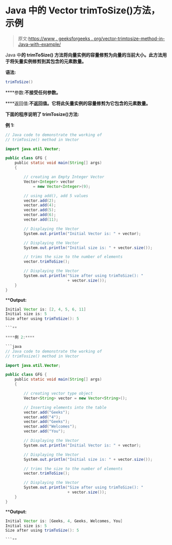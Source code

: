 # Java 中的 Vector trimToSize()方法，示例

> 原文:[https://www . geeksforgeeks . org/vector-trimtosize-method-in-Java-with-example/](https://www.geeksforgeeks.org/vector-trimtosize-method-in-java-with-example/)

Java 中[](https://www.geeksforgeeks.org/arrayVector-in-java/)**的 **trimToSize()** 方法将向量实例的容量修剪为向量的当前大小。此方法用于将矢量实例修剪到其包含的元素数量。**

****语法:****

```java
trimToSize()
```

****参数:**不接受任何参数。**

****返回值:**不返回值。它将此矢量实例的容量修剪为它包含的元素数量。**

**下面的程序说明了 trimTosize()方法:**

****例 1:****

```java
// Java code to demonstrate the working of
// trimTosize() method in Vector

import java.util.Vector;

public class GFG {
    public static void main(String[] args)
    {

        // creating an Empty Integer Vector
        Vector<Integer> vector
            = new Vector<Integer>(9);

        // using add(), add 5 values
        vector.add(2);
        vector.add(4);
        vector.add(5);
        vector.add(6);
        vector.add(11);

        // Displaying the Vector
        System.out.println("Initial Vector is: " + vector);

        // Displaying the Vector
        System.out.println("Initial size is: " + vector.size());

        // trims the size to the number of elements
        vector.trimToSize();

        // Displaying the Vector
        System.out.println("Size after using trimToSize(): "
                           + vector.size());
    }
}
```

****Output:**

```java
Initial Vector is: [2, 4, 5, 6, 11]
Initial size is: 5
Size after using trimToSize(): 5

```** 

****例 2:****

```java
// Java code to demonstrate the working of
// trimTosize() method in Vector

import java.util.Vector;

public class GFG {
    public static void main(String[] args)
    {

        // creating vector type object
        Vector<String> vector = new Vector<String>();

        // Inserting elements into the table
        vector.add("Geeks");
        vector.add("4");
        vector.add("Geeks");
        vector.add("Welcomes");
        vector.add("You");

        // Displaying the Vector
        System.out.println("Initial Vector is: " + vector);

        // Displaying the Vector
        System.out.println("Initial size is: " + vector.size());

        // trims the size to the number of elements
        vector.trimToSize();

        // Displaying the Vector
        System.out.println("Size after using trimToSize(): "
                           + vector.size());
    }
}
```

****Output:**

```java
Initial Vector is: [Geeks, 4, Geeks, Welcomes, You]
Initial size is: 5
Size after using trimToSize(): 5

```**